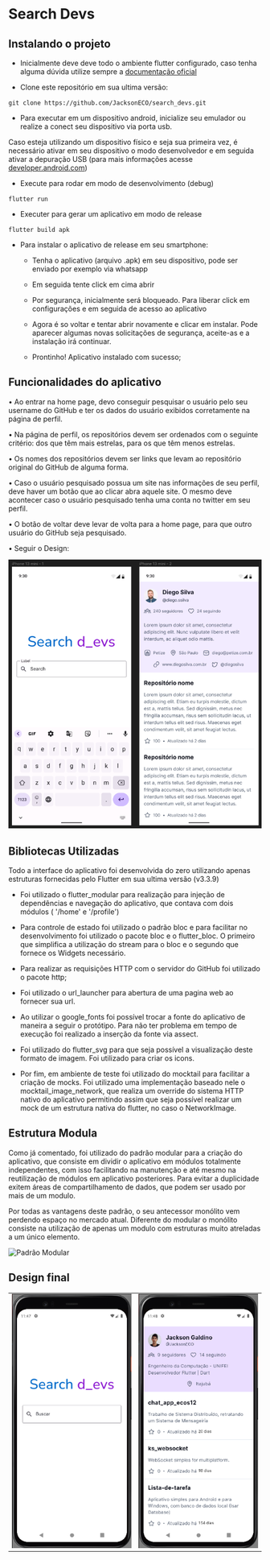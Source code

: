 # Search Devs

## Instalando  o projeto

* Inicialmente deve deve todo o ambiente flutter configurado, caso tenha alguma dúvida utilize sempre a [documentação oficial](https://docs.flutter.dev/get-started/install)

* Clone este repositório em sua ultima versão: 

```
git clone https://github.com/JacksonECO/search_devs.git
```

* Para executar em um dispositivo android, inicialize seu emulador ou realize a conect seu dispositivo via porta usb.

Caso esteja utilizando um dispositivo físico e seja sua primeira vez, é necessário ativar em seu dispositivo o modo desenvolvedor e em seguida ativar a depuração USB (para mais informações acesse [developer.android.com](https://developer.android.com/studio/debug/dev-options?hl=pt-br#enable))

* Execute para rodar em modo de desenvolvimento (debug)

```
flutter run
```

* Executer para gerar um aplicativo em modo de release

```
flutter build apk
```

* Para instalar o aplicativo de release em seu smartphone:

  * Tenha o aplicativo (arquivo .apk) em seu dispositivo, pode ser enviado por exemplo via whatsapp

  * Em seguida tente click em cima abrir

  * Por segurança, inicialmente será bloqueado. Para liberar click em configurações e em seguida de acesso ao aplicativo

  * Agora é so voltar e tentar abrir novamente e clicar em instalar. Pode aparecer algumas novas solicitações de segurança, aceite-as e a instalação irá continuar.

  * Prontinho! Aplicativo instalado com sucesso;



## Funcionalidades do aplicativo

• Ao entrar na home page, devo conseguir pesquisar o usuário pelo seu username do GitHub e ter os dados do usuário exibidos corretamente na página de perfil.

• Na página de perfil, os repositórios devem ser ordenados com o seguinte critério: dos que têm mais estrelas, para os que têm menos estrelas.

• Os nomes dos repositórios devem ser links que levam ao repositório original do GitHub de alguma forma.

• Caso o usuário pesquisado possua um site nas informações de seu perfil, deve haver um botão que ao clicar abra aquele site. O mesmo deve acontecer caso o usuário pesquisado tenha uma conta no twitter em seu perfil.

• O botão de voltar deve levar de volta para a home page, para que outro usuário do GitHub
seja pesquisado.

• Seguir o Design:

![Design do projeto realizado utilizando o Figma](./docs/figma.png)


## Bibliotecas Utilizadas

Todo a interface do aplicativo foi desenvolvida do zero utilizando apenas estruturas fornecidas pelo Flutter em sua ultima versão (v3.3.9)

* Foi utilizado o flutter_modular para realização para injeção de dependências e navegação do aplicativo, que contava com dois módulos ( '/home' e '/profile')

* Para controle de estado foi utilizado o padrão bloc e para facilitar no desenvolvimento foi utilizado o pacote bloc e o flutter_bloc. O primeiro que simplifica a utilização do stream para o bloc e o segundo que fornece os Widgets necessário.

* Para realizar as requisições HTTP com o servidor do GitHub foi utilizado o pacote http;

* Foi utilizado o url_launcher para abertura de uma pagina web ao fornecer sua url.

* Ao utilizar o google_fonts foi possível trocar a fonte do aplicativo de maneira a seguir o protótipo. Para não ter problema em tempo de execução foi realizado a inserção da fonte via assect.

* Foi utilizado do flutter_svg para que seja possível a visualização deste formato de imagem. Foi utilizado para criar os icons.

* Por fim, em ambiente de teste foi utilizado do mocktail para facilitar a criação de mocks. Foi utilizado uma implementação baseado nele o mocktail_image_network, que realiza um override do sistema HTTP nativo do aplicativo permitindo assim que seja possível realizar um mock de um estrutura nativa do flutter, no caso o NetworkImage.


## Estrutura Modula

Como já comentado, foi utilizado do padrão modular para a criação do aplicativo, que consiste em dividir o aplicativo em módulos totalmente independentes, com isso facilitando na manutenção e até mesmo na reutilização de módulos em aplicativo posteriores. Para evitar a duplicidade exitem áreas de compartilhamento de dados, que podem ser usado por mais de um modulo.

Por todas as vantagens deste padrão, o seu antecessor monólito vem perdendo espaço no mercado atual. Diferente do modular o monólito consiste na utilização de apenas um modulo com estruturas muito atreladas a um único elemento.


![Padrão Modular](https://miro.medium.com/max/1400/1*saKX3Dssawi-Z4zT0mNRmQ.png)

## Design final


| | |
|:-------------------------:|:-------------------------:|
<img width="1604" alt="Page Home" src="./docs/home.png">|<img width="1604" alt="Page Profile" src="./docs/profile.png">|